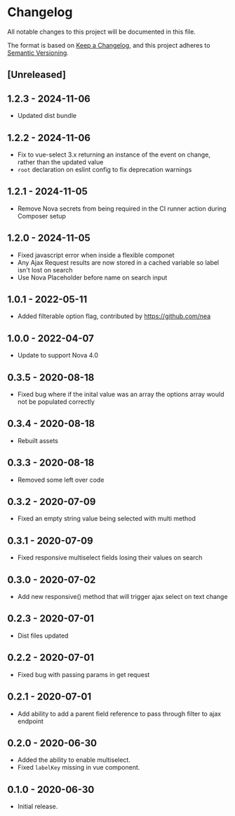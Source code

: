 # Changelog
All notable changes to this project will be documented in this file.

The format is based on [Keep a Changelog](https://keepachangelog.com/en/1.0.0/),
and this project adheres to [Semantic Versioning](https://semver.org/spec/v2.0.0.html).

## [Unreleased]

## 1.2.3 - 2024-11-06

- Updated dist bundle

## 1.2.2 - 2024-11-06

- Fix to vue-select 3.x returning an instance of the event on change, rather than the updated value
- `root` declaration on eslint config to fix deprecation warnings

## 1.2.1 - 2024-11-05

- Remove Nova secrets from being required in the CI runner action during Composer setup

## 1.2.0 - 2024-11-05

- Fixed javascript error when inside a flexible componet
- Any Ajax Request results are now stored in a cached variable so label isn't lost on search 
- Use Nova Placeholder before name on search input

## 1.0.1 - 2022-05-11

- Added filterable option flag, contributed by https://github.com/nea

## 1.0.0 - 2022-04-07

- Update to support Nova 4.0 
## 0.3.5 - 2020-08-18

- Fixed bug where if the inital value was an array the options array would not be populated correctly

## 0.3.4 - 2020-08-18

- Rebuilt assets

## 0.3.3 - 2020-08-18

- Removed some left over code

## 0.3.2 - 2020-07-09

- Fixed an empty string value being selected with multi method

## 0.3.1 - 2020-07-09

- Fixed responsive multiselect fields losing their values on search

## 0.3.0 - 2020-07-02

- Add new responsive() method that will trigger ajax select on text change

## 0.2.3 - 2020-07-01

- Dist files updated

## 0.2.2 - 2020-07-01

- Fixed bug with passing params in get request

## 0.2.1 - 2020-07-01

- Add ability to add a parent field reference to pass through filter to ajax endpoint

## 0.2.0 - 2020-06-30

- Added the ability to enable multiselect.
- Fixed `labelKey` missing in vue component.

## 0.1.0 - 2020-06-30

- Initial release.
